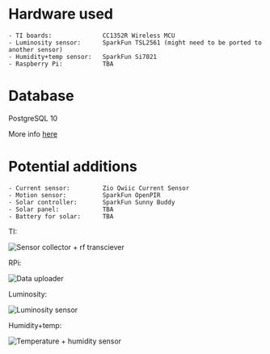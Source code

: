 # Hardware used

```
- TI boards:              CC1352R Wireless MCU
- Luminosity sensor:      SparkFun TSL2561 (might need to be ported to another sensor)
- Humidity+temp sensor:   SparkFun Si7021
- Raspberry Pi:           TBA
```

# Database

PostgreSQL 10

More info [here][database]

# Potential additions

```
- Current sensor:         Zio Qwiic Current Sensor
- Motion sensor:          SparkFun OpenPIR
- Solar controller:       SparkFun Sunny Buddy
- Solar panel:            TBA
- Battery for solar:      TBA
```

TI:

![][ti]

RPi:

![][rpi]

Luminosity:

![][si7021]

Humidity+temp:

![][tl2561]

[ti]: ./ti.jpg?raw=true "Sensor collector + rf transciever"
[rpi]: ./rpi.jpeg?raw=true "Data uploader"
[si7021]: ./si7021.jpeg?raw=true "Luminosity sensor"
[tl2561]: ./tl2561.jpeg?raw=true "Temperature + humidity sensor"

[database]: ./DATABASE.md
